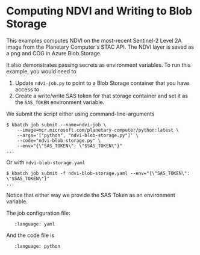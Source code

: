 # Computing NDVI and Writing to Blob Storage

This examples computes NDVI on the most-recent Sentinel-2 Level 2A image from the Planetary Computer's STAC API.
The NDVI layer is saved as a png and COG in Azure Blob Storage.

It also demonstrates passing secrets as environment variables. To run this example, you would need to

1. Update `ndvi-job.py` to point to a Blob Storage container that you have access to
2. Create a write/write SAS token for that storage container and set it as the `SAS_TOKEN` environment variable.

We submit the script either using command-line-arguments

```{code-block} console
$ kbatch job submit --name=ndvi-job \
    --image=mcr.microsoft.com/planetary-computer/python:latest \
    --args='["python", "ndvi-blob-storage.py"]' \
    --code="ndvi-blob-storage.py" \
    --env="{\"SAS_TOKEN\": \"$SAS_TOKEN\"}"
...
```

Or with `ndvi-blob-storage.yaml`

```{code-block} console
$ kbatch job submit -f ndvi-blob-storage.yaml --env="{\"SAS_TOKEN\": \"$SAS_TOKEN\"}"
...
```

Notice that either way we provide the SAS Token as an environment variable.

The job configuration file:

```{literalinclude} ndvi-blob-storage.yaml
   :language: yaml
```

And the code file is

```{literalinclude} ndvi-blob-storage.py
   :language: python
```

